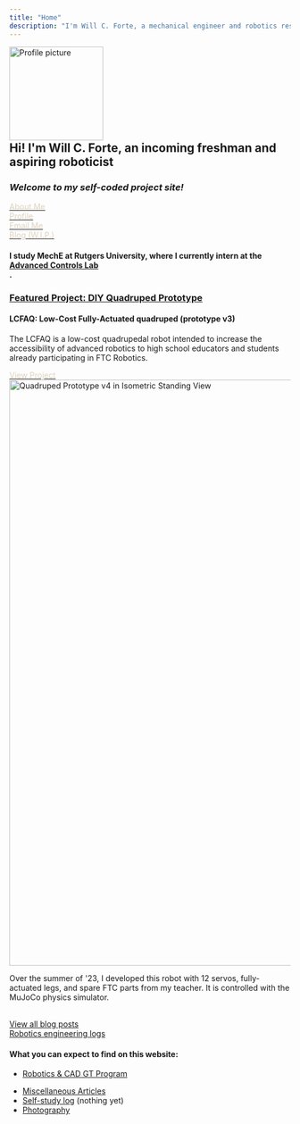 ```yaml
---
title: "Home"
description: "I'm Will C. Forte, a mechanical engineer and robotics researcher."
---
```


<div class="flex flex-col-2 mb-0 centerelement px-20">

<img src="/img/will.png" alt="Profile picture" class="img border-black border-r-8 border-b-8" style="width: 12em;">
<!-- visible sm:invisible sm:w-0 sm:h-0 sm:border-r-0 sm:border-b-0 -->

<div class="ml-8 mt-0" style="margin-top: -2em">

## <h2 class="mt-0 mb-0 zeromt">Hi! I'm Will C. Forte, an incoming freshman and aspiring roboticist</h2>

### <h3 class="my-0 mb-4">*Welcome to my self-coded project site!*</h3>

<div class="inline-flex">
    <a href="/about"><div class="bg-black text-white pl-4 pr-4 py-2 w-fit text-md shadow-xl mt-0 mr-2 self-center" style="color: #E0D2BD"><i  class="fa-regular fa-folder-open"></i> About Me</div></a>
    <a href="https://www.linkedin.com/in/willcforte/"><div class="bg-black text-white pl-4 pr-4 py-2 w-fit text-md shadow-xl mt-0 mr-2 self-center" style="color: #E0D2BD"><i  class="fa-brands fa-linkedin"></i> Profile</div></a>
    <a href="mailto:willcforte@gmail.com"><div class="bg-black text-white pl-4 pr-4 py-2 w-fit text-md shadow-xl mt-0 mr-2 self-center" style="color: #E0D2BD"><i  class="fa-solid fa-paper-plane"></i> Email Me</div></a>
    <a href="/articles"><div class="bg-black text-white pl-4 pr-4 py-2 w-fit text-md shadow-xl mt-0 mr-2 self-center" style="color: #E0D2BD"><i  class="fa-solid fa-square-rss"></i> Blog (W.I.P.)</div></a>
</div>

</div>

</div>

<div class="lg:px-20 md:px-0 sm:px-0 centerelement">

#### I study MechE at Rutgers University, where I currently intern at the <div class="link inline"><a href="https://www.laurentburlion.com/">Advanced Controls Lab</a></div>.

</div>

<div class="flex flex-col-2 mt-20 mb-10 centerelement">
        <div class="flex flex-col">
            <h3><span class="link"><a href="/robotics/quadruped">Featured Project: DIY Quadruped Prototype</a></span></h3>
            <h4>LCFAQ: Low-Cost Fully-Actuated quadruped (prototype v3)</h4>
            <p>The LCFAQ is a low-cost quadrupedal robot intended to increase the accessibility of advanced robotics to high school educators and students already participating in FTC Robotics.</p>
            <a href="/robotics/quadruped"><div class="bg-black text-white pl-4 pr-4 py-2 w-fit text-2xl shadow-xl mb-5 m-auto mt-5 self-center" style="color: #E0D2BD">View Project <i  class="fa-sharp fa-solid fa-chevron-right"></i></div></a>
        </div>
        <div class="ml-8">
            <a href="/robotics/quadruped">
                <img src="media/quad_canon_prone.JPG" alt="Quadruped Prototype v4 in Isometric Standing View" class="img border-black border-r-8 border-b-8" style="width: 75em;">
            </a>
        </div>
    </div>

<!-- ### <span class="link centerelement">[Featured Project: DIY Quadruped Prototype](/robotics/quadruped) -->

<!-- <a href="/robotics/quadruped">![Quadruped Beta Prototype](media/quadruped_v1.png){.img .border-black .border-r-8 .border-b-8}</a> -->

<span class="centerelement">Over the summer of '23, I developed this robot with 12 servos, fully-actuated legs, and spare FTC parts from my teacher. It is controlled with the MuJoCo physics simulator.</span>

<br>

<div class="bg-black text-white pl-4 py-2 w-fit text-2xl shadow-xl mb-5 spacei">
    <a href="/articles" class="nounderline">
        View all blog posts
        <i class="fa-regular fa-file-lines text-white mr-2"></i>
        <div class="inline text-white px-6 py-2 w-fit font-bold hover:bg-white hover:text-black transition ease-in-out duration-700 not-italic font-bold text-md"> <i class="fa-solid fa-arrow-right"></i> </div>
    </a>
</div>

<div class="bg-black text-white pl-4 py-2 w-fit text-2xl shadow-xl mb-5 spacei">
    <a href="/robotics" class="nounderline">
        Robotics engineering logs
        <i class="fa-regular fa-note-sticky mr-2"></i>
        <div class="inline text-white px-6 py-2 w-fit font-bold hover:bg-white hover:text-black transition ease-in-out duration-700 not-italic font-bold text-md"> <i class="fa-solid fa-arrow-right"></i> </div>
    </a>
</div>

#### What you can expect to find on this website:

- [Robotics \& CAD GT Program](/robotics)

<!-- ### - [Math w/ $\LaTeX$](/calculus) -->

- [Miscellaneous Articles](/articles)
- [Self-study log](/self-study) (nothing yet)
- [Photography](/photography)